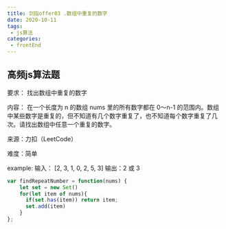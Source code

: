```yaml
---
title: 剑指offer03 .数组中重复的数字
date: 2020-10-11
tags:
 - js算法      
categories: 
 - frontEnd
---
```


##  高频js算法题

<!-- more -->

要求： 找出数组中重复的数字

内容： 在一个长度为 n 的数组 nums 里的所有数字都在 0～n-1 的范围内。数组中某些数字是重复的，但不知道有几个数字重复了，也不知道每个数字重复了几次。请找出数组中任意一个重复的数字。

来源：力扣（LeetCode）

难度：简单

example:
输入：
[2, 3, 1, 0, 2, 5, 3]
输出：2 或 3 

```js
var findRepeatNumber = function(nums) {
    let set = new Set()
    for(let item of nums){
      if(set.has(item)) return item;
      set.add(item)
    }
};
```





